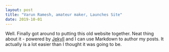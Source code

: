 ```yaml
---
layout: post
title: "Varun Ramesh, amateur maker, Launches Site"
date: 2019-10-01
---
```


Well. Finally got around to putting this old website together. Neat thing about it - powered by [Jekyll](http://jekyllrb.com) and I can use Markdown to author my posts. It actually is a lot easier than I thought it was going to be.
